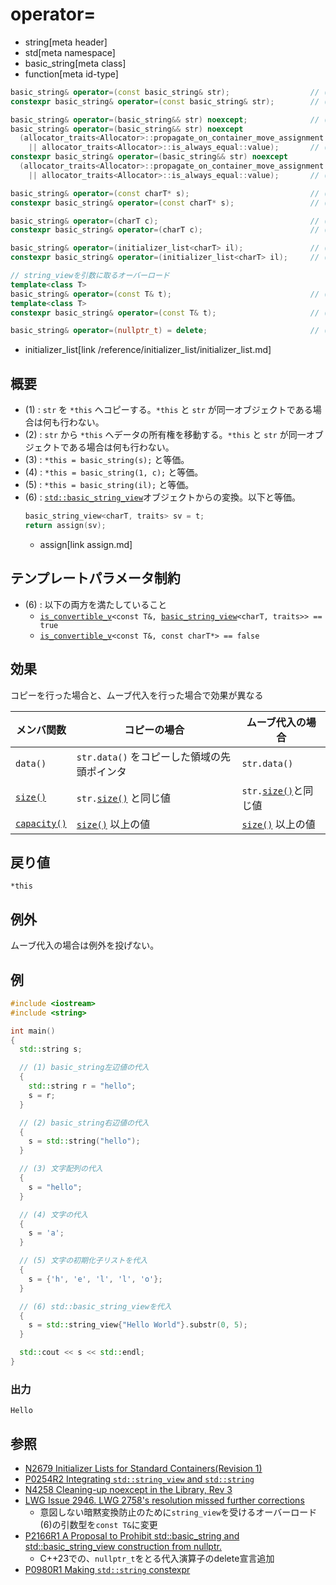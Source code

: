 # operator=
* string[meta header]
* std[meta namespace]
* basic_string[meta class]
* function[meta id-type]

```cpp
basic_string& operator=(const basic_string& str);                  // (1) C++03
constexpr basic_string& operator=(const basic_string& str);        // (1) C++20

basic_string& operator=(basic_string&& str) noexcept;              // (2) C++11
basic_string& operator=(basic_string&& str) noexcept
  (allocator_traits<Allocator>::propagate_on_container_move_assignment::value
    || allocator_traits<Allocator>::is_always_equal::value);       // (2) C++17
constexpr basic_string& operator=(basic_string&& str) noexcept
  (allocator_traits<Allocator>::propagate_on_container_move_assignment::value
    || allocator_traits<Allocator>::is_always_equal::value);       // (2) C++20

basic_string& operator=(const charT* s);                           // (3) C++03
constexpr basic_string& operator=(const charT* s);                 // (3) C++20

basic_string& operator=(charT c);                                  // (4) C++03
constexpr basic_string& operator=(charT c);                        // (4) C++20

basic_string& operator=(initializer_list<charT> il);               // (5) C++11
constexpr basic_string& operator=(initializer_list<charT> il);     // (5) C++20

// string_viewを引数に取るオーバーロード
template<class T>
basic_string& operator=(const T& t);                               // (6) C++17
template<class T>
constexpr basic_string& operator=(const T& t);                     // (6) C++20

basic_string& operator=(nullptr_t) = delete;                       // (7) C++23
```
* initializer_list[link /reference/initializer_list/initializer_list.md]

## 概要
- (1) : `str` を `*this` へコピーする。`*this` と `str` が同一オブジェクトである場合は何も行わない。
- (2) : `str` から `*this` へデータの所有権を移動する。`*this` と `str` が同一オブジェクトである場合は何も行わない。
- (3) : `*this = basic_string(s);` と等価。
- (4) : `*this = basic_string(1, c);` と等価。
- (5) : `*this = basic_string(il);` と等価。
- (6) : [`std::basic_string_view`](/reference/string_view/basic_string_view.md)オブジェクトからの変換。以下と等価。
    ```cpp
    basic_string_view<charT, traits> sv = t;
    return assign(sv);
    ```
    * assign[link assign.md]


## テンプレートパラメータ制約

- (6) : 以下の両方を満たしていること
    - [`is_convertible_v`](/reference/type_traits/is_convertible.md)`<const T&, `[`basic_string_view`](/reference/string_view/basic_string_view.md)`<charT, traits>> == true`
    - [`is_convertible_v`](/reference/type_traits/is_convertible.md)`<const T&, const charT*> == false`

## 効果
コピーを行った場合と、ムーブ代入を行った場合で効果が異なる

| メンバ関数                    | コピーの場合                                | ムーブ代入の場合  |
|-------------------------------|---------------------------------------------|------------------------------|
| `data()`                      | `str.data()` をコピーした領域の先頭ポインタ | `str.data()` |
| [`size()`](size.md)         | `str.`[`size()`](size.md) と同じ値        | `str.`[`size()`](size.md)と同じ値 |
| [`capacity()`](capacity.md) | [`size()`](size.md) 以上の値              | [`size()`](size.md) 以上の値 |


## 戻り値
`*this`


## 例外
ムーブ代入の場合は例外を投げない。


## 例
```cpp example
#include <iostream>
#include <string>

int main()
{
  std::string s;

  // (1) basic_string左辺値の代入
  {
    std::string r = "hello";
    s = r;
  }

  // (2) basic_string右辺値の代入
  {
    s = std::string("hello");
  }

  // (3) 文字配列の代入
  {
    s = "hello";
  }

  // (4) 文字の代入
  {
    s = 'a';
  }

  // (5) 文字の初期化子リストを代入
  {
    s = {'h', 'e', 'l', 'l', 'o'};
  }

  // (6) std::basic_string_viewを代入
  {
    s = std::string_view{"Hello World"}.substr(0, 5);
  }

  std::cout << s << std::endl;
}
```

### 出力
```
Hello
```

## 参照
- [N2679 Initializer Lists for Standard Containers(Revision 1)](http://www.open-std.org/jtc1/sc22/wg21/docs/papers/2008/n2679.pdf)
- [P0254R2 Integrating `std::string_view` and `std::string`](http://www.open-std.org/jtc1/sc22/wg21/docs/papers/2016/p0254r2.pdf)
- [N4258 Cleaning-up noexcept in the Library, Rev 3](http://www.open-std.org/jtc1/sc22/wg21/docs/papers/2014/n4258.pdf)
- [LWG Issue 2946. LWG 2758's resolution missed further corrections](https://wg21.cmeerw.net/lwg/issue2946)
    - 意図しない暗黙変換防止のために`string_view`を受けるオーバーロード(6)の引数型を`const T&`に変更
- [P2166R1 A Proposal to Prohibit std::basic_string and std::basic_string_view construction from nullptr.](http://www.open-std.org/jtc1/sc22/wg21/docs/papers/2020/p2166r1.html)
    - C++23での、`nullptr_t`をとる代入演算子のdelete宣言追加
- [P0980R1 Making `std::string` constexpr](https://www.open-std.org/jtc1/sc22/wg21/docs/papers/2019/p0980r1.pdf)

